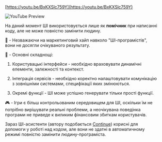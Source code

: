 <!--
date: 2024-05-04T14:10:09
-->


[https://youtu.be/BxKXSlc759Y](https://youtu.be/BxKXSlc759Y)

![YouTube Preview](https://img.youtube.com/vi/BxKXSlc759Y/mqdefault.jpg)



На даний момент ШІ використовується лише як **помічник** при написанні коду, але не може повністю замінити людину.

🤔 - Незважаючи на маркетинговий хайп навколо "ШІ-програмістів", вони не досягли очікуваного результату.

🚨 - Основні складнощі:

1) Користувацькі інтерфейси - необхідно враховувати динамічні елементи, залежності та контекст.

2) Інтеграція сервісів - необхідно коректно налаштовувати комунікацію з зовнішніми системами, специфікації яких змінюються.

3) Окремі функції - ШІ може успішно генерувати тільки прості функції.

🎮 - Ігри є більш контрольованим середовищем для ШІ, оскільки їм не потрібно вирішувати реальні проблеми, а неочікувана поведінка програми не приведе к виликим фінансовим збиткам користувачів.

Зараз ШІ-асистенти (автору подобається  [Continue](https://www.continue.dev/)) корисні для допомоги у роботі над кодом, але вони не здатні в автоматичному режимі повністю замінити людину-програміста.